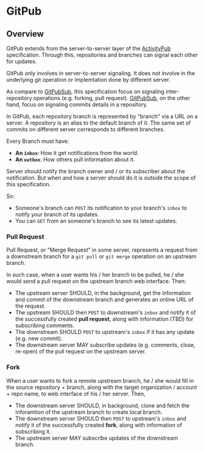 # GitPub

## Overview

GitPub extends from the server-to-server layer of the [ActivityPub][activitypub] specification. Through this, repositories and branches can signal each other for updates.

GitPub only involves in server-to-server signaling. It does not involve in the underlying git operation or implemtation done by different server.

As compare to [GitPubSub][gitpubsub], this specification focus on signaling inter-repository operations (e.g. forking, pull request). [GitPubSub][gitpubsub], on the other hand, focus on signaling commits details in a repository.

In GitPub, each repository branch is represented by "branch" via a URL on a server. A repository is an alias to the default branch of it. The same set of commits on different server corresponds to different branches. 

Every Branch must have:

* **An `inbox`**: How it get notifications from the world.
* **An `outbox`**: How others pull information about it.

Server should notify the branch owner and / or its subscriber about the notification. But when and how a server should do it is outside the scope of this specification.

So:

* Someone's branch can `POST` its notification to your branch's `inbox` to notify your branch of its updates.
* You can `GET` from an someone's branch to see its latest updates.

### Pull Request

Pull Request, or "Merge Request" in some server, represents a request from a downstream branch for a `git pull` or `git merge` operation on an upstream branch.

In such case, when a user wants his / her branch to be pulled, he / she would send a pull request on the upstream branch web interface. Then:

* The upstream server SHOULD, in the background, get the information and commit of the downstream branch and generates an online URL of the request.
* The upstream SHOULD then `POST` to downstream's `inbox` and notify it of the successfully created **pull request**, along with information (TBD) for subscribing comments.
* The downstream SHOULD `POST` to upstream's `inbox` if it has any update (e.g. new commit).
* The downstream server MAY subscribe updates (e.g. comments, close, re-open) of the pull request on the upstream server.

### Fork

When a user wants to fork a remote upstream branch, he / she would fill in the source repository + branch, along with the target organization / account + repo name, to web interface of his / her server. Then,

* The downstream server SHOULD, in background, clone and fetch the inforamtion of the upstream branch to create local branch.
* The downstream server SHOULD then `POST` to upstream's `inbox` and notify it of the successfully created **fork**, along with information of subscribing it.
* The upstream server MAY subscribe updates of the downstream branch.

[activitypub]: https://www.w3.org/TR/activitypub/
[gitpubsub]: https://www.apache.org/dev/gitpubsub.html